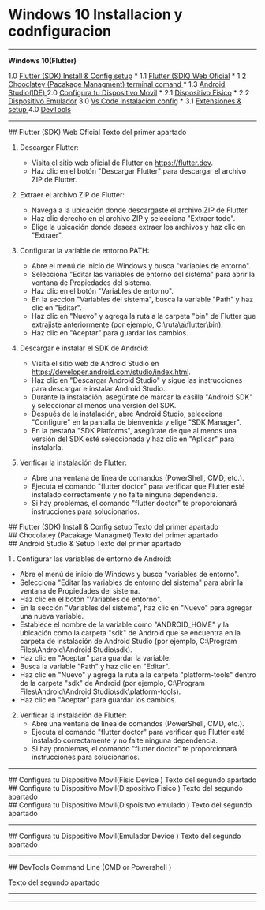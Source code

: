 

# Windows 10 Installacion y codnfiguracion 

-----



**Windows 10(Flutter)**

1.0 [Flutter (SDK) Install & Config setup](#id1)
	* 1.1 [Flutter (SDK) Web Oficial](#id1.1)
	* 1.2 [Chooclatey (Pacakage Managment) terminal comand ](#id1.2)
	* 1.3 [Android Studio(IDE) ](#id1.3)
2.0 [Configura tu Dispositivo Movil](#id2)
	* 2.1 [Dispositivo Fisico](#id2.1)
	* 2.2 [Dispositivo Emulador](#id2.2)
3.0 [Vs Code Instalacion config](#id3)
 	* 3.1 [Extensiones & setup ](#id3.1)
4.0 [DevTools ](#id3)


--------------------------------------------



<div id='id1' />
## Flutter (SDK) Web Oficial
Texto del primer apartado


1. Descargar Flutter:
   - Visita el sitio web oficial de Flutter en https://flutter.dev.
   - Haz clic en el botón "Descargar Flutter" para descargar el archivo ZIP de Flutter.

2. Extraer el archivo ZIP de Flutter:
   - Navega a la ubicación donde descargaste el archivo ZIP de Flutter.
   - Haz clic derecho en el archivo ZIP y selecciona "Extraer todo".
   - Elige la ubicación donde deseas extraer los archivos y haz clic en "Extraer".

3. Configurar la variable de entorno PATH:
   - Abre el menú de inicio de Windows y busca "variables de entorno".
   - Selecciona "Editar las variables de entorno del sistema" para abrir la ventana de Propiedades del sistema.
   - Haz clic en el botón "Variables de entorno".
   - En la sección "Variables del sistema", busca la variable "Path" y haz clic en "Editar".
   - Haz clic en "Nuevo" y agrega la ruta a la carpeta "bin" de Flutter que extrajiste anteriormente (por ejemplo, C:\ruta\a\flutter\bin).
   - Haz clic en "Aceptar" para guardar los cambios.

4. Descargar e instalar el SDK de Android:
   - Visita el sitio web de Android Studio en https://developer.android.com/studio/index.html.
   - Haz clic en "Descargar Android Studio" y sigue las instrucciones para descargar e instalar Android Studio.
   - Durante la instalación, asegúrate de marcar la casilla "Android SDK" y seleccionar al menos una versión del SDK.
   - Después de la instalación, abre Android Studio, selecciona "Configure" en la pantalla de bienvenida y elige "SDK Manager".
   - En la pestaña "SDK Platforms", asegúrate de que al menos una versión del SDK esté seleccionada y haz clic en "Aplicar" para instalarla.


5. Verificar la instalación de Flutter:
   - Abre una ventana de línea de comandos (PowerShell, CMD, etc.).
   - Ejecuta el comando "flutter doctor" para verificar que Flutter esté instalado correctamente y no falte ninguna dependencia.
   - Si hay problemas, el comando "flutter doctor" te proporcionará instrucciones para solucionarlos.


<div id='id1.1' />
## Flutter (SDK) Install & Config setup
Texto del primer apartado


<div id='id1.2' />
## Chocolatey (Pacakage Managmet)
Texto del primer apartado



<div id='id1.1.3' />
## Android Studio & Setup
Texto del primer apartado


1 . Configurar las variables de entorno de Android:
   - Abre el menú de inicio de Windows y busca "variables de entorno".
   - Selecciona "Editar las variables de entorno del sistema" para abrir la ventana de Propiedades del sistema.
   - Haz clic en el botón "Variables de entorno".
   - En la sección "Variables del sistema", haz clic en "Nuevo" para agregar una nueva variable.
   - Establece el nombre de la variable como "ANDROID_HOME" y la ubicación como la carpeta "sdk" de Android que se encuentra en la carpeta de instalación de Android Studio (por ejemplo, C:\Program Files\Android\Android Studio\sdk).
   - Haz clic en "Aceptar" para guardar la variable.
   - Busca la variable "Path" y haz clic en "Editar".
   - Haz clic en "Nuevo" y agrega la ruta a la carpeta "platform-tools" dentro de la carpeta "sdk" de Android (por ejemplo, C:\Program Files\Android\Android Studio\sdk\platform-tools).
   - Haz clic en "Aceptar" para guardar los cambios.


2. Verificar la instalación de Flutter:
   - Abre una ventana de línea de comandos (PowerShell, CMD, etc.).
   - Ejecuta el comando "flutter doctor" para verificar que Flutter esté instalado correctamente y no falte ninguna dependencia.
   - Si hay problemas, el comando "flutter doctor" te proporcionará instrucciones para solucionarlos.

--------------------------------------------


<div id='id2' />
## Configura  tu Dispositivo  Movil(Fisic Device )
Texto del segundo apartado





<div id='id2.1' />
## Configura  tu Dispositivo  Movil(Dispositivo Fisico )
Texto del segundo apartado



<div id='id2.2' />
## Configura  tu Dispositivo  Movil(Dispoisitvo emulado )
Texto del segundo apartado

--------------------------------------------




<div id='id3.0' />
## Configura  tu Dispositivo Movil(Emulador Device )
Texto del segundo apartado



--------------------------------------------


<div id='id4.0' />
## DevTools Command Line (CMD or Powershell )

Texto del segundo apartado













--------------------------------------------












--------------------------------------------
